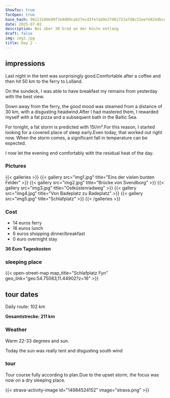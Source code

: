 ```yaml
---
ShowToc: true
TocOpen: true
base_hash: 96221586b89f7e9d09cab27ecd3fe7ab9e27961723a7d8c52ee7e824dbce885a
date: 2025-07-02
description: Bei über 30 Grad an der Küste entlang
draft: false
img: img1.jpg
title: Day 2 -
---
```


## impressions
Last night in the tent was surprisingly good.Comfortable after a coffee and then hit 50 km to the ferry to Lolland.

On the sundeck, I was able to have breakfast my remains from yesterday with the best view.

Down away from the ferry, the good mood was steamed from a distance of 30 km, with a disgusting headwind.After I had mastered them, I rewarded myself with a fat pizza and a subsequent bath in the Baltic Sea.

For tonight, a fat storm is predicted with 15l/m².For this reason, I started looking for a covered place of sleep early.Even today, that worked out right now.
When the storm comes, a significant fall in temperature can be expected.

I now let the evening end comfortably with the residual heat of the day.

### Pictures
{{< galleries >}}
{{< gallery src="img1.jpg" title="Eins der vielen bunten Felder" >}}
{{< gallery src="img2.jpg" title="Brücke von Svendborg" >}}
{{< gallery src="img3.jpg" title="Ostküstenradweg" >}}
{{< gallery src="img4.jpg" title="Von Badeplatz zu Badeplatz" >}}
{{< gallery src="img5.jpg" title="Schlafplatz" >}}
{{< /galleries >}}

### Cost
- 14 euros ferry
- 16 euros lunch
- 6 euros shopping dinner/breakfast
- 0 euro overnight stay

**36 Euro Tageskosten**

### sleeping place


{{< open-street-map map_title="Schlafplatz Fyn" geo_link="geo:54.75083,11.44902?z=16" >}}

## tour dates
Daily route: 102 km

**Gesamtstrecke: 211 km**

### Weather
Warm 22-33 degrees and sun.

Today the sun was really tent and disgusting south wind

### tour
Tour course fully according to plan.Due to the upset storm, the focus was now on a dry sleeping place.

{{< strava-activity-image id="14984524152" image="strava.png" >}}
